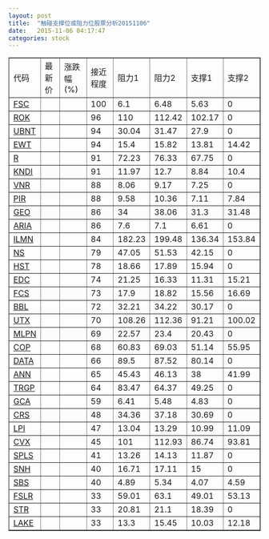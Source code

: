 ```yaml
---
layout: post
title:  "触碰支撑位或阻力位股票分析20151106"
date:   2015-11-06 04:17:47
categories: stock
---
```

<script type="text/javascript">
var stockList = []
stockList.push('gb_fsc');
stockList.push('gb_rok');
stockList.push('gb_ubnt');
stockList.push('gb_ewt');
stockList.push('gb_r');
stockList.push('gb_kndi');
stockList.push('gb_vnr');
stockList.push('gb_pir');
stockList.push('gb_geo');
stockList.push('gb_aria');
stockList.push('gb_ilmn');
stockList.push('gb_ns');
stockList.push('gb_hst');
stockList.push('gb_edc');
stockList.push('gb_fcs');
stockList.push('gb_bbl');
stockList.push('gb_utx');
stockList.push('gb_mlpn');
stockList.push('gb_cop');
stockList.push('gb_data');
stockList.push('gb_ann');
stockList.push('gb_trgp');
stockList.push('gb_gca');
stockList.push('gb_crs');
stockList.push('gb_lpi');
stockList.push('gb_cvx');
stockList.push('gb_spls');
stockList.push('gb_snh');
stockList.push('gb_sbs');
stockList.push('gb_fslr');
stockList.push('gb_str');
stockList.push('gb_lake');
</script>
<table border="1">
 <tr>
 <td>代码</td>
 <td>最新价</td>
 <td>涨跌幅(%)</td>
 <td>接近程度</td>
 <td>阻力1</td>
 <td>阻力2</td>
 <td>支撑1</td>
 <td>支撑2</td>
</tr>
  <tr id="fsc" class="red">
  <td><a href="http://stock.finance.sina.com.cn/usstock/quotes/FSC.html" target="_blank">FSC</a></td><td></td><td></td><td>100</td><td>6.1</td><td>6.48</td><td>5.63</td><td>0</td></tr>
  <tr id="rok" class="red">
  <td><a href="http://stock.finance.sina.com.cn/usstock/quotes/ROK.html" target="_blank">ROK</a></td><td></td><td></td><td>96</td><td>110</td><td>112.42</td><td>102.17</td><td>0</td></tr>
  <tr id="ubnt" class="red">
  <td><a href="http://stock.finance.sina.com.cn/usstock/quotes/UBNT.html" target="_blank">UBNT</a></td><td></td><td></td><td>94</td><td>30.04</td><td>31.47</td><td>27.9</td><td>0</td></tr>
  <tr id="ewt" class="green">
  <td><a href="http://stock.finance.sina.com.cn/usstock/quotes/EWT.html" target="_blank">EWT</a></td><td></td><td></td><td>94</td><td>15.4</td><td>15.82</td><td>13.81</td><td>14.42</td></tr>
  <tr id="r" class="red">
  <td><a href="http://stock.finance.sina.com.cn/usstock/quotes/R.html" target="_blank">R</a></td><td></td><td></td><td>91</td><td>72.23</td><td>76.33</td><td>67.75</td><td>0</td></tr>
  <tr id="kndi" class="green">
  <td><a href="http://stock.finance.sina.com.cn/usstock/quotes/KNDI.html" target="_blank">KNDI</a></td><td></td><td></td><td>91</td><td>11.97</td><td>12.7</td><td>8.84</td><td>10.4</td></tr>
  <tr id="vnr" class="red">
  <td><a href="http://stock.finance.sina.com.cn/usstock/quotes/VNR.html" target="_blank">VNR</a></td><td></td><td></td><td>88</td><td>8.06</td><td>9.17</td><td>7.25</td><td>0</td></tr>
  <tr id="pir" class="green">
  <td><a href="http://stock.finance.sina.com.cn/usstock/quotes/PIR.html" target="_blank">PIR</a></td><td></td><td></td><td>88</td><td>9.58</td><td>10.36</td><td>7.11</td><td>7.84</td></tr>
  <tr id="geo" class="red">
  <td><a href="http://stock.finance.sina.com.cn/usstock/quotes/GEO.html" target="_blank">GEO</a></td><td></td><td></td><td>86</td><td>34</td><td>38.06</td><td>31.3</td><td>31.48</td></tr>
  <tr id="aria" class="red">
  <td><a href="http://stock.finance.sina.com.cn/usstock/quotes/ARIA.html" target="_blank">ARIA</a></td><td></td><td></td><td>86</td><td>7.6</td><td>7.1</td><td>6.61</td><td>0</td></tr>
  <tr id="ilmn" class="green">
  <td><a href="http://stock.finance.sina.com.cn/usstock/quotes/ILMN.html" target="_blank">ILMN</a></td><td></td><td></td><td>84</td><td>182.23</td><td>199.48</td><td>136.34</td><td>153.84</td></tr>
  <tr id="ns" class="red">
  <td><a href="http://stock.finance.sina.com.cn/usstock/quotes/NS.html" target="_blank">NS</a></td><td></td><td></td><td>79</td><td>47.05</td><td>51.53</td><td>42.15</td><td>0</td></tr>
  <tr id="hst" class="red">
  <td><a href="http://stock.finance.sina.com.cn/usstock/quotes/HST.html" target="_blank">HST</a></td><td></td><td></td><td>78</td><td>18.66</td><td>17.89</td><td>15.94</td><td>0</td></tr>
  <tr id="edc" class="green">
  <td><a href="http://stock.finance.sina.com.cn/usstock/quotes/EDC.html" target="_blank">EDC</a></td><td></td><td></td><td>74</td><td>21.25</td><td>16.33</td><td>11.31</td><td>15.21</td></tr>
  <tr id="fcs" class="red">
  <td><a href="http://stock.finance.sina.com.cn/usstock/quotes/FCS.html" target="_blank">FCS</a></td><td></td><td></td><td>73</td><td>17.9</td><td>18.82</td><td>15.56</td><td>16.69</td></tr>
  <tr id="bbl" class="red">
  <td><a href="http://stock.finance.sina.com.cn/usstock/quotes/BBL.html" target="_blank">BBL</a></td><td></td><td></td><td>72</td><td>32.21</td><td>34.22</td><td>30.17</td><td>0</td></tr>
  <tr id="utx" class="green">
  <td><a href="http://stock.finance.sina.com.cn/usstock/quotes/UTX.html" target="_blank">UTX</a></td><td></td><td></td><td>70</td><td>108.26</td><td>112.36</td><td>91.21</td><td>100.02</td></tr>
  <tr id="mlpn" class="red">
  <td><a href="http://stock.finance.sina.com.cn/usstock/quotes/MLPN.html" target="_blank">MLPN</a></td><td></td><td></td><td>69</td><td>22.57</td><td>23.4</td><td>20.43</td><td>0</td></tr>
  <tr id="cop" class="green">
  <td><a href="http://stock.finance.sina.com.cn/usstock/quotes/COP.html" target="_blank">COP</a></td><td></td><td></td><td>68</td><td>60.83</td><td>69.03</td><td>51.14</td><td>55.95</td></tr>
  <tr id="data" class="red">
  <td><a href="http://stock.finance.sina.com.cn/usstock/quotes/DATA.html" target="_blank">DATA</a></td><td></td><td></td><td>66</td><td>89.5</td><td>87.52</td><td>80.14</td><td>0</td></tr>
  <tr id="ann" class="red">
  <td><a href="http://stock.finance.sina.com.cn/usstock/quotes/ANN.html" target="_blank">ANN</a></td><td></td><td></td><td>65</td><td>45.43</td><td>46.13</td><td>38</td><td>41.99</td></tr>
  <tr id="trgp" class="green">
  <td><a href="http://stock.finance.sina.com.cn/usstock/quotes/TRGP.html" target="_blank">TRGP</a></td><td></td><td></td><td>64</td><td>83.47</td><td>64.37</td><td>49.25</td><td>0</td></tr>
  <tr id="gca" class="green">
  <td><a href="http://stock.finance.sina.com.cn/usstock/quotes/GCA.html" target="_blank">GCA</a></td><td></td><td></td><td>59</td><td>6.41</td><td>5.48</td><td>4.83</td><td>0</td></tr>
  <tr id="crs" class="red">
  <td><a href="http://stock.finance.sina.com.cn/usstock/quotes/CRS.html" target="_blank">CRS</a></td><td></td><td></td><td>48</td><td>34.36</td><td>37.18</td><td>30.69</td><td>0</td></tr>
  <tr id="lpi" class="red">
  <td><a href="http://stock.finance.sina.com.cn/usstock/quotes/LPI.html" target="_blank">LPI</a></td><td></td><td></td><td>47</td><td>13.04</td><td>13.29</td><td>10.99</td><td>11.09</td></tr>
  <tr id="cvx" class="green">
  <td><a href="http://stock.finance.sina.com.cn/usstock/quotes/CVX.html" target="_blank">CVX</a></td><td></td><td></td><td>45</td><td>101</td><td>112.93</td><td>86.74</td><td>93.81</td></tr>
  <tr id="spls" class="green">
  <td><a href="http://stock.finance.sina.com.cn/usstock/quotes/SPLS.html" target="_blank">SPLS</a></td><td></td><td></td><td>41</td><td>13.26</td><td>14.13</td><td>11.87</td><td>0</td></tr>
  <tr id="snh" class="green">
  <td><a href="http://stock.finance.sina.com.cn/usstock/quotes/SNH.html" target="_blank">SNH</a></td><td></td><td></td><td>40</td><td>16.71</td><td>17.11</td><td>15</td><td>0</td></tr>
  <tr id="sbs" class="red">
  <td><a href="http://stock.finance.sina.com.cn/usstock/quotes/SBS.html" target="_blank">SBS</a></td><td></td><td></td><td>40</td><td>4.89</td><td>5.34</td><td>4.07</td><td>4.59</td></tr>
  <tr id="fslr" class="red">
  <td><a href="http://stock.finance.sina.com.cn/usstock/quotes/FSLR.html" target="_blank">FSLR</a></td><td></td><td></td><td>33</td><td>59.01</td><td>63.1</td><td>49.01</td><td>53.13</td></tr>
  <tr id="str" class="red">
  <td><a href="http://stock.finance.sina.com.cn/usstock/quotes/STR.html" target="_blank">STR</a></td><td></td><td></td><td>33</td><td>20.81</td><td>21.1</td><td>18.39</td><td>0</td></tr>
  <tr id="lake" class="red">
  <td><a href="http://stock.finance.sina.com.cn/usstock/quotes/LAKE.html" target="_blank">LAKE</a></td><td></td><td></td><td>33</td><td>13.3</td><td>15.45</td><td>10.03</td><td>12.18</td></tr>
</table>
